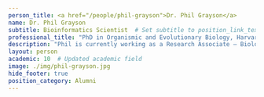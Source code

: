 ```yaml
---
person_title: <a href="/people/phil-grayson">Dr. Phil Grayson</a>
name: Dr. Phil Grayson
subtitle: Bioinformatics Scientist  # Set subtitle to position_link_text
professional_title: "PhD in Organismic and Evolutionary Biology, Harvard University, Bioinformatics Scientist (2021-2022)"
description: "Phil is currently working as a Research Associate – Biologist on the Clinical Genome Analysis Platform (CGAP) aiding in the development and implementation of automated pipelines for annotation of human genomic data within the Amazon Cloud environment.He completed his PhD in 2019 at Harvard University, where he studied the developmental genomics of large flightless birds with Dr. Scott Edwards in OEB and as a Visiting Scholar with Dr. Clifford Tabin at the Harvard Medical School.  Before starting at CGAP, Phil returned home to Winnipeg, Canada to compete a Postdoctoral Fellowship on the genomics of sex determination in the invasive sea lamprey.  During this time, he developed the SexFindR workflow for identification of sex-linked regions from population genomic data."
layout: person
academic: 10  # Updated academic field
image: ./img/phil-grayson.jpg
hide_footer: true
position_category: Alumni
---
```

